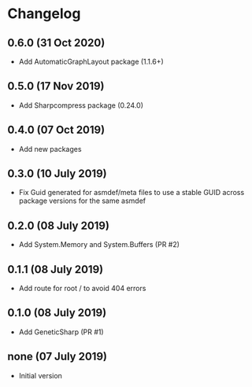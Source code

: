 # Changelog

## 0.6.0 (31 Oct 2020)
- Add AutomaticGraphLayout package (1.1.6+)

## 0.5.0 (17 Nov 2019)
- Add Sharpcompress package (0.24.0)

## 0.4.0 (07 Oct 2019)
- Add new packages

## 0.3.0 (10 July 2019)
- Fix Guid generated for asmdef/meta files to use a stable GUID across package versions for the same asmdef

## 0.2.0 (08 July 2019)
- Add System.Memory and System.Buffers (PR #2)

## 0.1.1 (08 July 2019)
- Add route for root / to avoid 404 errors

## 0.1.0 (08 July 2019)
- Add GeneticSharp (PR #1)

## none (07 July 2019)
- Initial version
